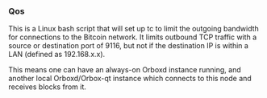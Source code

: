 ### Qos ###

This is a Linux bash script that will set up tc to limit the outgoing bandwidth for connections to the Bitcoin network. It limits outbound TCP traffic with a source or destination port of 9116, but not if the destination IP is within a LAN (defined as 192.168.x.x).

This means one can have an always-on Orboxd instance running, and another local Orboxd/Orbox-qt instance which connects to this node and receives blocks from it.
